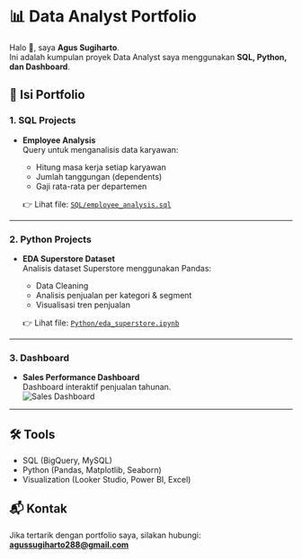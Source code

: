 # 📊 Data Analyst Portfolio

Halo 👋, saya **Agus Sugiharto**.  
Ini adalah kumpulan proyek Data Analyst saya menggunakan **SQL, Python, dan Dashboard**.

## 📌 Isi Portfolio

### 1. SQL Projects
- **Employee Analysis**  
  Query untuk menganalisis data karyawan:
  - Hitung masa kerja setiap karyawan
  - Jumlah tanggungan (dependents)
  - Gaji rata-rata per departemen  

  👉 Lihat file: [`SQL/employee_analysis.sql`](SQL/employee_analysis.sql)

---

### 2. Python Projects
- **EDA Superstore Dataset**  
  Analisis dataset Superstore menggunakan Pandas:
  - Data Cleaning
  - Analisis penjualan per kategori & segment
  - Visualisasi tren penjualan  

  👉 Lihat file: [`Python/eda_superstore.ipynb`](Python/eda_superstore.ipynb)

---

### 3. Dashboard
- **Sales Performance Dashboard**  
  Dashboard interaktif penjualan tahunan.  
  ![Sales Dashboard](Dashboard/sales_dashboard.png)

---

## 🛠 Tools
- SQL (BigQuery, MySQL)
- Python (Pandas, Matplotlib, Seaborn)
- Visualization (Looker Studio, Power BI, Excel)

## 📬 Kontak
Jika tertarik dengan portfolio saya, silakan hubungi: **agussugiharto288@gmail.com**
